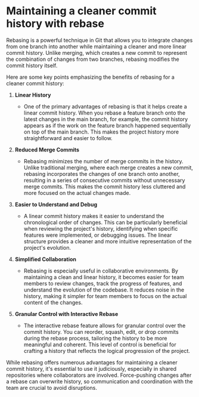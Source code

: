 # Maintaining a cleaner commit history with rebase

Rebasing is a powerful technique in Git that allows you to integrate changes from one branch into another while maintaining a cleaner and more linear commit history. Unlike merging, which creates a new commit to represent the combination of changes from two branches, rebasing modifies the commit history itself. 

Here are some key points emphasizing the benefits of rebasing for a cleaner commit history:

1. **Linear History**

   - One of the primary advantages of rebasing is that it helps create a linear commit history. When you rebase a feature branch onto the latest changes in the main branch, for example, the commit history appears as if the work on the feature branch happened sequentially on top of the main branch. This makes the project history more straightforward and easier to follow.

2. **Reduced Merge Commits**
   
   - Rebasing minimizes the number of merge commits in the history. Unlike traditional merging, where each merge creates a new commit, rebasing incorporates the changes of one branch onto another, resulting in a series of consecutive commits without unnecessary merge commits. This makes the commit history less cluttered and more focused on the actual changes made.

3. **Easier to Understand and Debug**

   - A linear commit history makes it easier to understand the chronological order of changes. This can be particularly beneficial when reviewing the project's history, identifying when specific features were implemented, or debugging issues. The linear structure provides a cleaner and more intuitive representation of the project's evolution.

4. **Simplified Collaboration**

   - Rebasing is especially useful in collaborative environments. By maintaining a clean and linear history, it becomes easier for team members to review changes, track the progress of features, and understand the evolution of the codebase. It reduces noise in the history, making it simpler for team members to focus on the actual content of the changes.

5. **Granular Control with Interactive Rebase**

   - The interactive rebase feature allows for granular control over the commit history. You can reorder, squash, edit, or drop commits during the rebase process, tailoring the history to be more meaningful and coherent. This level of control is beneficial for crafting a history that reflects the logical progression of the project.

While rebasing offers numerous advantages for maintaining a cleaner commit history, it's essential to use it judiciously, especially in shared repositories where collaborators are involved. Force-pushing changes after a rebase can overwrite history, so communication and coordination with the team are crucial to avoid disruptions.
